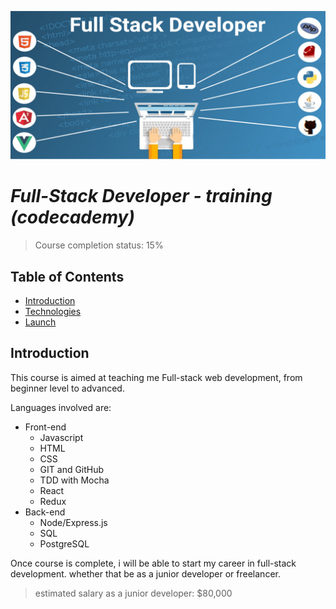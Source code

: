 ![Full-Stack Developer](Images/Full-stack-developer.png)
# **_Full-Stack Developer - training (codecademy)_**


>Course completion status: 15%
## __Table of Contents__
* [Introduction](#introduction)
* [Technologies](#technologies)
* [Launch](#Launch)

## __Introduction__
This course is aimed at teaching me Full-stack web development, from beginner level to advanced.

Languages involved are:

* Front-end
    * Javascript
    * HTML
    * CSS
    * GIT and GitHub
    * TDD with Mocha
    * React
    * Redux
* Back-end
    * Node/Express.js
    * SQL
    * PostgreSQL

Once course is complete, i will be able to start my career in full-stack development. whether that be as a junior developer or freelancer.
>estimated salary as a junior developer: $80,000




